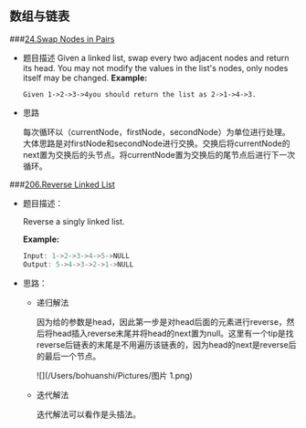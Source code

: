 ## 数组与链表
###[24.Swap Nodes in Pairs](https://leetcode.com/problems/swap-nodes-in-pairs/description/)

- 题目描述
  Given a linked list, swap every two adjacent nodes and return its head.
  You may not modify the values in the list's nodes, only nodes itself may be changed.
  **Example:**  

  ```Given 1->2->3->4you should return the list as 2->1->4->3.```

- 思路

  每次循环以（currentNode，firstNode，secondNode）为单位进行处理。大体思路是对firstNode和secondNode进行交换。交换后将currentNode的next置为交换后的头节点。将currentNode置为交换后的尾节点后进行下一次循环。

  

###[206.Reverse Linked List](https://leetcode.com/problems/reverse-linked-list/description/)

- 题目描述：

  Reverse a singly linked list.

  **Example:**

  ```java
  Input: 1->2->3->4->5->NULL
  Output: 5->4->3->2->1->NULL
  ```

- 思路：

  - 递归解法

    因为给的参数是head，因此第一步是对head后面的元素进行reverse，然后将head插入reverse末尾并将head的next置为null。这里有一个tip是找reverse后链表的末尾是不用遍历该链表的，因为head的next是reverse后的最后一个节点。

    ![](/Users/bohuanshi/Pictures/图片 1.png)

  - 迭代解法

    迭代解法可以看作是头插法。